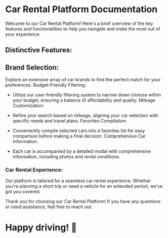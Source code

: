 # Car Rental Platform Documentation

Welcome to our Car Rental Platform! Here's a brief overview of the key features and functionalities to help you navigate and make the most out of your experience.

## Distinctive Features:
## Brand Selection:

Explore an extensive array of car brands to find the perfect match for your preferences.
Budget-Friendly Filtering:

- Utilize our user-friendly filtering system to narrow down choices within your budget, ensuring a balance of affordability and quality.
Mileage Customization:

- Refine your search based on mileage, aligning your car selection with specific needs and travel plans.
Favorites Compilation:

- Conveniently compile selected cars into a favorites list for easy comparison before making a final decision.
Comprehensive Car Information:

- Each car is accompanied by a detailed modal with comprehensive information, including photos and rental conditions.
  
### Car Rental Experience:
Our platform is tailored for a seamless car rental experience. Whether you're planning a short trip or need a vehicle for an extended period, we've got you covered.

Thank you for choosing our Car Rental Platform! If you have any questions or need assistance, feel free to reach out.

# Happy driving! 🚗
